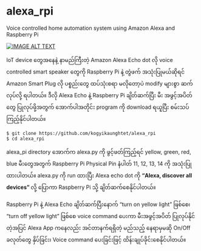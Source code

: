 # alexa_rpi
Voice controlled home automation system using Amazon Alexa and Raspberry Pi

[![IMAGE ALT TEXT](https://kogyikaunghtet.github.io/assets/img/alexa/alexa.png)](https://www.youtube.com/watch?v=sHf-R44n804 "Alexa_RPi")

IoT device တွေအနေနဲ့ နာမည်ကြီးတဲ့ Amazon Alexa Echo dot လို voice controlled smart speaker တွေကို Raspberry Pi နဲ့ တွဲဖက် အသုံးပြုမယ်ဆိုရင် Amazon Smart Plug လို ပစ္စည်းတွေ ထပ်သုံးစရာ မလိုတော့ပဲ modify များစွာ ဆက်လုပ်လို့ ရပါတယ်။ ဒီလို Alexa Echo နဲ့ Raspberry Pi ချိတ်ဆက်ပြီး မီး အဖွင့်အပိတ်တွေ ပြုလုပ်ဖို့အတွက် အောက်ပါအတိုင်း program ကို download ရယူပြီး စမ်းသပ်ကြည့်နိုင်ပါတယ်။

`$ git clone https://github.com/kogyikaunghtet/alexa_rpi`
<br>
`$ cd alexa_rpi`

alexa_pi directory အောက်က alexa.py ကို ဖွင့်ဖတ်ကြည့်ရင် yellow, green, red, blue မီးတွေအတွက် Raspberry Pi Physical Pin နံပါတ် 11, 12, 13, 14 ကို အသုံးပြုထားပါတယ်။ alexa.py ကို run ထားပြီး Alexa echo dot ကို <b>“Alexa, discover all devices” </b>လို့ ပြောကာ Raspberry Pi သို့ ချိတ်ဆက်စေနိုင်ပါတယ်။

Raspberry Pi နဲ့ Alexa Echo ချိတ်ဆက်ပြီးနောက် “turn on yellow light” ဖြစ်စေ၊ “turn off yellow light” ဖြစ်စေ voice command ပေးကာ မီးအဖွင့်အပိတ် ပြုလုပ်နိုင်တဲ့အပြင် Alexa App ကနေလည်း အင်တာနက်ရရှိတဲ့ မည်သည့် နေရာမှမဆို On/Off ခလုတ်တွေ နှိပ်ခြင်း၊ Voice command ပေးခြင်းဖြင့် ထိန်းချုပ်ခိုင်းစေနိုင်ပါတယ်။

